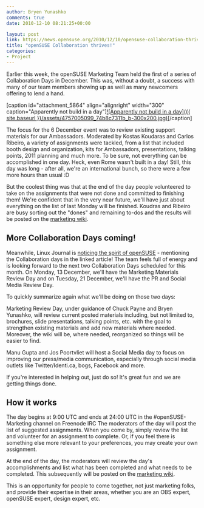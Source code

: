 ```yaml
---
author: Bryen Yunashko
comments: true
date: 2010-12-10 08:21:25+00:00

layout: post
link: https://news.opensuse.org/2010/12/10/opensuse-collaboration-thrives/
title: "openSUSE Collaboration thrives!"
categories:
- Project
---
```

Earlier this week, the openSUSE Marketing Team held the first of a series of Collaboration Days in December.  This was, without a doubt, a success with many of our team members showing up as well as many newcomers offering to lend a hand.

[caption id="attachment_5864" align="alignright" width="300" caption="Apparently not build in a day"][![Apparently not build in a day]({{ site.baseurl }}/assets/4757005099_74b8c7311b_b-300x200.jpg)](http://www.flickr.com/photos/chanc/)[/caption]

The focus for the 6 December event was to review existing support materials for our Ambassadors.  Moderated by Kostas Koudaras and Carlos Ribeiro, a variety of assignments were tackled, from a list that included booth design and organization, kits for Ambassadors, presentations, talking points, 2011 planning and much more.   To be sure, not everything can be accomplished in one day.  Heck, even Rome wasn't built in a day! Still, this day was long - after all, we're an international bunch, so there were a few more hours than usual :D

But the coolest thing was that at the end of the day people volunteered to take on the assignments that were not done and committed to finishing them! We're confident that in the very near future, we'll have just about everything on the list of last Monday will be finished. Koudras and Ribeiro are busy sorting out the "dones" and remaining to-dos and the results will be posted on the [marketing wiki](http://en.opensuse.org/Portal:Marketing).

<!-- more -->


## More Collaboration Days coming!


Meanwhile, Linux Journal is [noticing the spirit of openSUSE](http://www.linuxjournal.com/content/has-novell-deal-hampered-opensuse) - mentioning the Collaboration days in the linked article! The team feels full of energy and is looking forward to the next two Collaboration Days scheduled for this month. On Monday, 13 December, we'll have the Marketing Materials Review Day and on Tuesday, 21 December, we'll have the PR and Social Media Review Day.

To quickly summarize again what we'll be doing on those two days:

Marketing Review Day, under guidance of Chuck Payne and Bryen Yunashko, will review current posted materials including, but not limited to, brochures, slide presentations, talking points, etc. with the goal to strengthen existing materials and add new materials where needed. Moreover, the wiki will be, where needed, reorganized so things will be easier to find.

Manu Gupta and Jos Poortvliet will host a Social Media day to focus on improving our press/media communication, especially through social media outlets like Twitter/Identi.ca, bogs, Facebook and more.

If you're interested in helping out, just do so! It's great fun and we are getting things done.


## How it works


The day begins at 9:00 UTC and ends at 24:00 UTC in the #openSUSE-Marketing channel on Freenode IRC  The moderators of the day will post the list of suggested assignments.  When you come by, simply review the list and volunteer for an assignment to complete.  Or, if you feel there is something else more relevant to your preferences, you may create your own assignment.

At the end of the day, the moderators will review the day's accomplishments and list what has been completed and what needs to be completed.  This subsequently will be posted on the [marketing wiki](http://en.opensuse.org/Portal:Marketing).

This is an opportunity for people to come together, not just marketing folks, and provide their expertise in their areas, whether you are an OBS expert, openSUSE expert, design expert, etc.		
